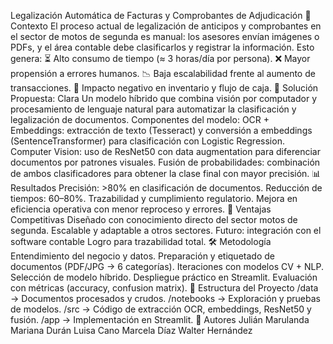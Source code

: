 Legalización Automática de Facturas y Comprobantes de Adjudicación
📌 Contexto
El proceso actual de legalización de anticipos y comprobantes en el sector de motos de segunda es manual: los asesores envían imágenes o PDFs, y el área contable debe clasificarlos y registrar la información.
Esto genera:
⏳ Alto consumo de tiempo (≈ 3 horas/día por persona).
❌ Mayor propensión a errores humanos.
📉 Baja escalabilidad frente al aumento de transacciones.
💸 Impacto negativo en inventario y flujo de caja.
🚀 Solución Propuesta: Clara
Un modelo híbrido que combina visión por computador y procesamiento de lenguaje natural para automatizar la clasificación y legalización de documentos.
Componentes del modelo:
OCR + Embeddings: extracción de texto (Tesseract) y conversión a embeddings (SentenceTransformer) para clasificación con Logistic Regression.
Computer Vision: uso de ResNet50 con data augmentation para diferenciar documentos por patrones visuales.
Fusión de probabilidades: combinación de ambos clasificadores para obtener la clase final con mayor precisión.
📊 Resultados
Precisión: >80% en clasificación de documentos.
Reducción de tiempos: 60–80%.
Trazabilidad y cumplimiento regulatorio.
Mejora en eficiencia operativa con menor reproceso y errores.
🔑 Ventajas Competitivas
Diseñado con conocimiento directo del sector motos de segunda.
Escalable y adaptable a otros sectores.
Futuro: integración con el software contable Logro para trazabilidad total.
🛠️ Metodología
Entendimiento del negocio y datos.
Preparación y etiquetado de documentos (PDF/JPG → 6 categorías).
Iteraciones con modelos CV + NLP.
Selección de modelo híbrido.
Despliegue práctico en Streamlit.
Evaluación con métricas (accuracy, confusion matrix).
📂 Estructura del Proyecto
/data → Documentos procesados y crudos.
/notebooks → Exploración y pruebas de modelos.
/src → Código de extracción OCR, embeddings, ResNet50 y fusión.
/app → Implementación en Streamlit.
👥 Autores
Julián Marulanda
Mariana Durán
Luisa Cano
Marcela Díaz
Walter Hernández
